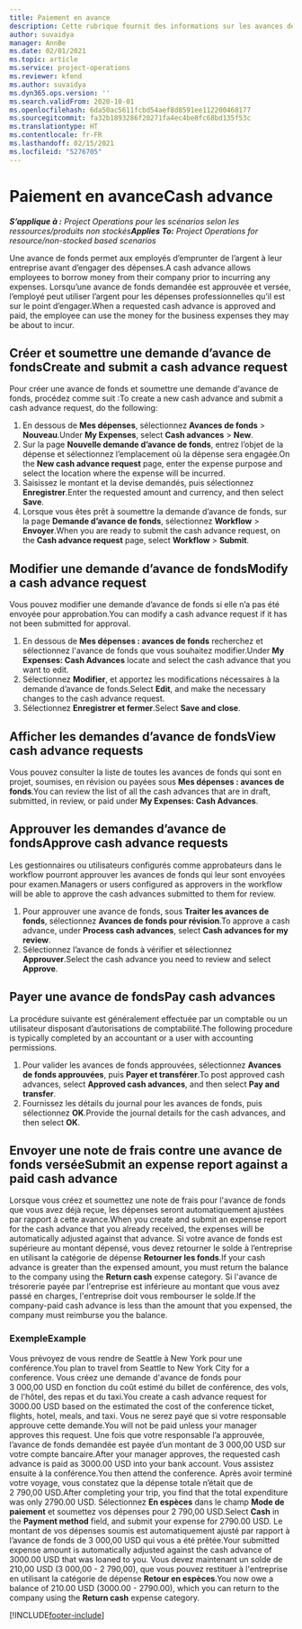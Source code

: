 ```yaml
---
title: Paiement en avance
description: Cette rubrique fournit des informations sur les avances de fonds.
author: suvaidya
manager: AnnBe
ms.date: 02/01/2021
ms.topic: article
ms.service: project-operations
ms.reviewer: kfend
ms.author: suvaidya
ms.dyn365.ops.version: ''
ms.search.validFrom: 2020-10-01
ms.openlocfilehash: 6da50ac5611fcbd54aef8d8591ee112200468177
ms.sourcegitcommit: fa32b1893286f20271fa4ec4be8fc68bd135f53c
ms.translationtype: HT
ms.contentlocale: fr-FR
ms.lasthandoff: 02/15/2021
ms.locfileid: "5276705"
---
```

# <a name="cash-advance"></a><span data-ttu-id="96c8b-103">Paiement en avance</span><span class="sxs-lookup"><span data-stu-id="96c8b-103">Cash advance</span></span>

<span data-ttu-id="96c8b-104">_**S’applique à :** Project Operations pour les scénarios selon les ressources/produits non stockés_</span><span class="sxs-lookup"><span data-stu-id="96c8b-104">_**Applies To:** Project Operations for resource/non-stocked based scenarios_</span></span>

<span data-ttu-id="96c8b-105">Une avance de fonds permet aux employés d’emprunter de l’argent à leur entreprise avant d’engager des dépenses.</span><span class="sxs-lookup"><span data-stu-id="96c8b-105">A cash advance allows employees to borrow money from their company prior to incurring any expenses.</span></span> <span data-ttu-id="96c8b-106">Lorsqu’une avance de fonds demandée est approuvée et versée, l’employé peut utiliser l’argent pour les dépenses professionnelles qu’il est sur le point d’engager.</span><span class="sxs-lookup"><span data-stu-id="96c8b-106">When a requested cash advance is approved and paid, the employee can use the money for the business expenses they may be about to incur.</span></span> 

## <a name="create-and-submit-a-cash-advance-request"></a><span data-ttu-id="96c8b-107">Créer et soumettre une demande d’avance de fonds</span><span class="sxs-lookup"><span data-stu-id="96c8b-107">Create and submit a cash advance request</span></span>
<span data-ttu-id="96c8b-108">Pour créer une avance de fonds et soumettre une demande d'avance de fonds, procédez comme suit :</span><span class="sxs-lookup"><span data-stu-id="96c8b-108">To create a new cash advance and submit a cash advance request, do the following:</span></span> 

1. <span data-ttu-id="96c8b-109">En dessous de **Mes dépenses**, sélectionnez **Avances de fonds** > **Nouveau**.</span><span class="sxs-lookup"><span data-stu-id="96c8b-109">Under **My Expenses**, select **Cash advances** > **New**.</span></span> 
2. <span data-ttu-id="96c8b-110">Sur la page **Nouvelle demande d’avance de fonds**, entrez l’objet de la dépense et sélectionnez l’emplacement où la dépense sera engagée.</span><span class="sxs-lookup"><span data-stu-id="96c8b-110">On the **New cash advance request** page, enter the expense purpose and select the location where the expense will be incurred.</span></span>
3. <span data-ttu-id="96c8b-111">Saisissez le montant et la devise demandés, puis sélectionnez **Enregistrer**.</span><span class="sxs-lookup"><span data-stu-id="96c8b-111">Enter the requested amount and currency, and then select **Save**.</span></span> 
4. <span data-ttu-id="96c8b-112">Lorsque vous êtes prêt à soumettre la demande d’avance de fonds, sur la page **Demande d’avance de fonds**, sélectionnez **Workflow** > **Envoyer**.</span><span class="sxs-lookup"><span data-stu-id="96c8b-112">When you are ready to submit the cash advance request, on the **Cash advance request** page, select **Workflow** > **Submit**.</span></span>

## <a name="modify-a-cash-advance-request"></a><span data-ttu-id="96c8b-113">Modifier une demande d’avance de fonds</span><span class="sxs-lookup"><span data-stu-id="96c8b-113">Modify a cash advance request</span></span>

<span data-ttu-id="96c8b-114">Vous pouvez modifier une demande d’avance de fonds si elle n’a pas été envoyée pour approbation.</span><span class="sxs-lookup"><span data-stu-id="96c8b-114">You can modify a cash advance request if it has not been submitted for approval.</span></span>

1. <span data-ttu-id="96c8b-115">En dessous de **Mes dépenses : avances de fonds** recherchez et sélectionnez l'avance de fonds que vous souhaitez modifier.</span><span class="sxs-lookup"><span data-stu-id="96c8b-115">Under **My Expenses: Cash Advances** locate and select the cash advance that you want to edit.</span></span>
2. <span data-ttu-id="96c8b-116">Sélectionnez **Modifier**, et apportez les modifications nécessaires à la demande d’avance de fonds.</span><span class="sxs-lookup"><span data-stu-id="96c8b-116">Select **Edit**, and make the necessary changes to the cash advance request.</span></span> 
3. <span data-ttu-id="96c8b-117">Sélectionnez **Enregistrer et fermer**.</span><span class="sxs-lookup"><span data-stu-id="96c8b-117">Select **Save and close**.</span></span>


## <a name="view-cash-advance-requests"></a><span data-ttu-id="96c8b-118">Afficher les demandes d’avance de fonds</span><span class="sxs-lookup"><span data-stu-id="96c8b-118">View cash advance requests</span></span>
<span data-ttu-id="96c8b-119">Vous pouvez consulter la liste de toutes les avances de fonds qui sont en projet, soumises, en révision ou payées sous **Mes dépenses : avances de fonds**.</span><span class="sxs-lookup"><span data-stu-id="96c8b-119">You can review the list of all the cash advances that are in draft, submitted, in review, or paid under **My Expenses: Cash Advances**.</span></span> 

## <a name="approve-cash-advance-requests"></a><span data-ttu-id="96c8b-120">Approuver les demandes d’avance de fonds</span><span class="sxs-lookup"><span data-stu-id="96c8b-120">Approve cash advance requests</span></span>

<span data-ttu-id="96c8b-121">Les gestionnaires ou utilisateurs configurés comme approbateurs dans le workflow pourront approuver les avances de fonds qui leur sont envoyées pour examen.</span><span class="sxs-lookup"><span data-stu-id="96c8b-121">Managers or users configured as approvers in the workflow will be able to approve the cash advances submitted to them for review.</span></span> 

1. <span data-ttu-id="96c8b-122">Pour approuver une avance de fonds, sous **Traiter les avances de fonds**, sélectionnez **Avances de fonds pour révision**.</span><span class="sxs-lookup"><span data-stu-id="96c8b-122">To approve a cash advance, under **Process cash advances**, select **Cash advances for my review**.</span></span>
2. <span data-ttu-id="96c8b-123">Sélectionnez l’avance de fonds à vérifier et sélectionnez **Approuver**.</span><span class="sxs-lookup"><span data-stu-id="96c8b-123">Select the cash advance you need to review and select **Approve**.</span></span>  

## <a name="pay-cash-advances"></a><span data-ttu-id="96c8b-124">Payer une avance de fonds</span><span class="sxs-lookup"><span data-stu-id="96c8b-124">Pay cash advances</span></span> 
<span data-ttu-id="96c8b-125">La procédure suivante est généralement effectuée par un comptable ou un utilisateur disposant d’autorisations de comptabilité.</span><span class="sxs-lookup"><span data-stu-id="96c8b-125">The following procedure is typically completed by an accountant or a user with accounting permissions.</span></span>

1. <span data-ttu-id="96c8b-126">Pour valider les avances de fonds approuvées, sélectionnez **Avances de fonds approuvées**, puis **Payer et transférer**.</span><span class="sxs-lookup"><span data-stu-id="96c8b-126">To post approved cash advances, select **Approved cash advances**, and then select **Pay and transfer**.</span></span>  
2. <span data-ttu-id="96c8b-127">Fournissez les détails du journal pour les avances de fonds, puis sélectionnez **OK**.</span><span class="sxs-lookup"><span data-stu-id="96c8b-127">Provide the journal details for the cash advances, and then select **OK**.</span></span> 

## <a name="submit-an-expense-report-against-a-paid-cash-advance"></a><span data-ttu-id="96c8b-128">Envoyer une note de frais contre une avance de fonds versée</span><span class="sxs-lookup"><span data-stu-id="96c8b-128">Submit an expense report against a paid cash advance</span></span> 

<span data-ttu-id="96c8b-129">Lorsque vous créez et soumettez une note de frais pour l'avance de fonds que vous avez déjà reçue, les dépenses seront automatiquement ajustées par rapport à cette avance.</span><span class="sxs-lookup"><span data-stu-id="96c8b-129">When you create and submit an expense report for the cash advance that you already received, the expenses will be automatically adjusted against that advance.</span></span> <span data-ttu-id="96c8b-130">Si votre avance de fonds est supérieure au montant dépensé, vous devez retourner le solde à l’entreprise en utilisant la catégorie de dépense **Retourner les fonds**.</span><span class="sxs-lookup"><span data-stu-id="96c8b-130">If your cash advance is greater than the expensed amount, you must return the balance to the company using the **Return cash** expense category.</span></span> <span data-ttu-id="96c8b-131">Si l'avance de trésorerie payée par l'entreprise est inférieure au montant que vous avez passé en charges, l'entreprise doit vous rembourser le solde.</span><span class="sxs-lookup"><span data-stu-id="96c8b-131">If the company-paid cash advance is less than the amount that you expensed, the company must reimburse you the balance.</span></span> 

### <a name="example"></a><span data-ttu-id="96c8b-132">Exemple</span><span class="sxs-lookup"><span data-stu-id="96c8b-132">Example</span></span>
<span data-ttu-id="96c8b-133">Vous prévoyez de vous rendre de Seattle à New York pour une conférence.</span><span class="sxs-lookup"><span data-stu-id="96c8b-133">You plan to travel from Seattle to New York City for a conference.</span></span> <span data-ttu-id="96c8b-134">Vous créez une demande d'avance de fonds pour 3 000,00 USD en fonction du coût estimé du billet de conférence, des vols, de l'hôtel, des repas et du taxi.</span><span class="sxs-lookup"><span data-stu-id="96c8b-134">You create a cash advance request for 3000.00 USD based on the estimated the cost of the conference ticket, flights, hotel, meals, and taxi.</span></span> <span data-ttu-id="96c8b-135">Vous ne serez payé que si votre responsable approuve cette demande.</span><span class="sxs-lookup"><span data-stu-id="96c8b-135">You will not be paid unless your manager approves this request.</span></span> <span data-ttu-id="96c8b-136">Une fois que votre responsable l’a approuvée, l’avance de fonds demandée est payée d’un montant de 3 000,00 USD sur votre compte bancaire.</span><span class="sxs-lookup"><span data-stu-id="96c8b-136">After your manager approves, the requested cash advance is paid as 3000.00 USD into your bank account.</span></span> <span data-ttu-id="96c8b-137">Vous assistez ensuite à la conférence.</span><span class="sxs-lookup"><span data-stu-id="96c8b-137">You then attend the conference.</span></span> <span data-ttu-id="96c8b-138">Après avoir terminé votre voyage, vous constatez que la dépense totale n’était que de 2 790,00 USD.</span><span class="sxs-lookup"><span data-stu-id="96c8b-138">After completing your trip, you find that the total expenditure was only 2790.00 USD.</span></span> <span data-ttu-id="96c8b-139">Sélectionnez **En espèces** dans le champ **Mode de paiement** et soumettez vos dépenses pour 2 790,00 USD.</span><span class="sxs-lookup"><span data-stu-id="96c8b-139">Select **Cash** in the **Payment method** field, and submit your expense for 2790.00 USD.</span></span> <span data-ttu-id="96c8b-140">Le montant de vos dépenses soumis est automatiquement ajusté par rapport à l’avance de fonds de 3 000,00 USD qui vous a été prêtée.</span><span class="sxs-lookup"><span data-stu-id="96c8b-140">Your submitted expense amount is automatically adjusted against the cash advance of 3000.00 USD that was loaned to you.</span></span> <span data-ttu-id="96c8b-141">Vous devez maintenant un solde de 210,00 USD (3 000,00 - 2 790,00), que vous pouvez restituer à l'entreprise en utilisant la catégorie de dépense **Retour en espèces**.</span><span class="sxs-lookup"><span data-stu-id="96c8b-141">You now owe a balance of 210.00 USD (3000.00 - 2790.00), which you can return to the company using the **Return cash** expense category.</span></span>



[!INCLUDE[footer-include](../includes/footer-banner.md)]